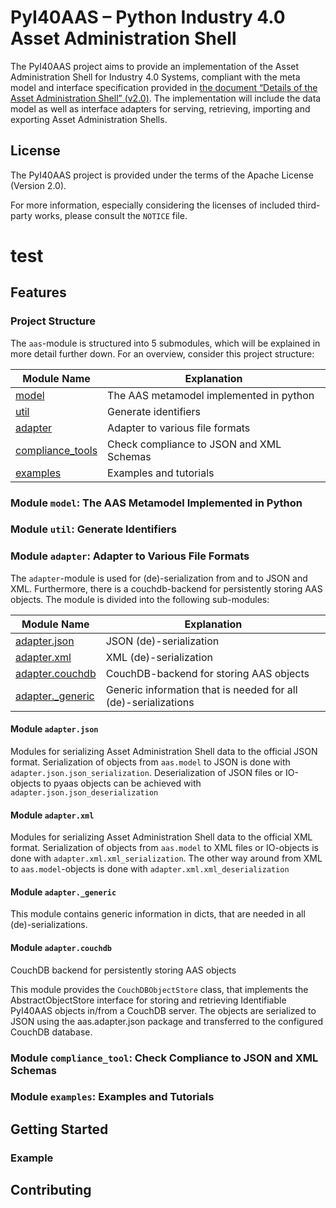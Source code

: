 
# PyI40AAS – Python Industry 4.0 Asset Administration Shell

The PyI40AAS project aims to provide an implementation of the Asset Administration Shell for Industry 4.0 Systems, compliant
with the meta model and interface specification provided in
[the document “Details of the Asset Administration Shell” (v2.0)](https://www.plattform-i40.de/PI40/Redaktion/DE/Downloads/Publikation/Details-of-the-Asset-Administration-Shell-Part1.html).
The implementation will include the data model as well as interface adapters for serving, retrieving, importing and
exporting Asset Administration Shells.


## License

The PyI40AAS project is provided under the terms of the Apache License (Version 2.0).

For more information, especially considering the licenses of included third-party works, please consult the `NOTICE`
file. 

# test

## Features

### Project Structure

The `aas`-module is structured into 5 submodules, which will be explained in more detail further down. For an
overview, consider this project structure:

| Module Name                                                                           | Explanation                              |
|---------------------------------------------------------------------------------------|------------------------------------------|
| [model](#module-model-the-aas-metamodel-implemented-in-python)                        | The AAS metamodel implemented in python  |
| [util](#module-util-generate-identifiers)                                             | Generate identifiers                     |
| [adapter](#module-adapter-adapter-to-various-file-formats)                            | Adapter to various file formats          |
| [compliance_tools](#module-compliance_tool-check-compliance-to-json-and-xml-schemas)  | Check compliance to JSON and XML Schemas |
| [examples](#module-examples-examples-and-tutorials)                                   | Examples and tutorials                   |



### Module `model`: The AAS Metamodel Implemented in Python

### Module `util`: Generate Identifiers


### Module `adapter`: Adapter to Various File Formats

The `adapter`-module is used for (de)-serialization from and to JSON and XML. Furthermore, there is a couchdb-backend
for persistently storing AAS objects. The module is divided into the following sub-modules:

| Module Name                                 | Explanation                                                    |
|---------------------------------------------|----------------------------------------------------------------|
| [adapter.json](#module-adapterjson)         | JSON (de)-serialization                                        |
| [adapter.xml](#module-adapterxml)           | XML (de)-serialization                                         |
| [adapter.couchdb](#module-adaptercouchdb)   | CouchDB-backend for storing AAS objects                        |
| [adapter._generic](#module-adapter_generic) | Generic information that is needed for all (de)-serializations |


#### Module `adapter.json`

Modules for serializing Asset Administration Shell data to the official JSON format.
Serialization of objects from `aas.model` to JSON is done with `adapter.json.json_serialization`.
Deserialization of JSON files or IO-objects to pyaas objects can be achieved with `adapter.json.json_deserialization`


#### Module `adapter.xml`

Modules for serializing Asset Administration Shell data to the official XML format.
Serialization of objects from `aas.model` to XML files or IO-objects is done with `adapter.xml.xml_serialization`. 
The other way around from XML to `aas.model`-objects is done with `adapter.xml.xml_deserialization`


#### Module `adapter._generic`

This module contains generic information in dicts, that are needed in all (de)-serializations.


#### Module `adapter.couchdb`

CouchDB backend for persistently storing AAS objects

This module provides the `CouchDBObjectStore` class, that implements the AbstractObjectStore interface for storing and
retrieving Identifiable PyI40AAS objects in/from a CouchDB server. The objects are serialized to JSON using the
aas.adapter.json package and transferred to the configured CouchDB database.


### Module `compliance_tool`: Check Compliance to JSON and XML Schemas

### Module `examples`: Examples and Tutorials


## Getting Started

### Example

## Contributing
